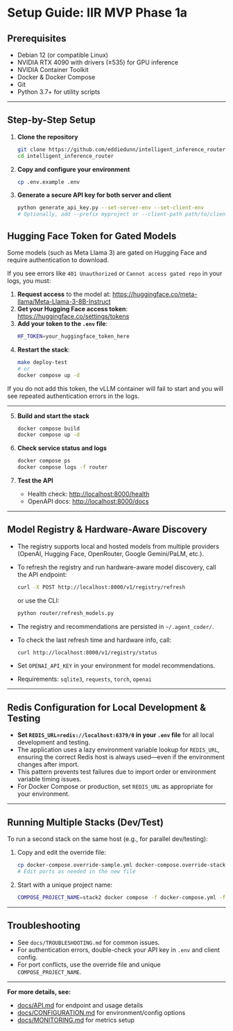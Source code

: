 # Setup Guide: IIR MVP Phase 1a

## Prerequisites
- Debian 12 (or compatible Linux)
- NVIDIA RTX 4090 with drivers (≥535) for GPU inference
- NVIDIA Container Toolkit
- Docker & Docker Compose
- Git
- Python 3.7+ for utility scripts

---

## Step-by-Step Setup

1. **Clone the repository**
   ```sh
   git clone https://github.com/eddiedunn/intelligent_inference_router.git
   cd intelligent_inference_router
   ```

2. **Copy and configure your environment**
   ```sh
   cp .env.example .env
   ```

3. **Generate a secure API key for both server and client**
   ```sh
   python generate_api_key.py --set-server-env --set-client-env
   # Optionally, add --prefix myproject or --client-path path/to/client.env
   ```

## Hugging Face Token for Gated Models

Some models (such as Meta Llama 3) are gated on Hugging Face and require authentication to download.

If you see errors like `401 Unauthorized` or `Cannot access gated repo` in your logs, you must:

1. **Request access** to the model at: https://huggingface.co/meta-llama/Meta-Llama-3-8B-Instruct
2. **Get your Hugging Face access token**: https://huggingface.co/settings/tokens
3. **Add your token to the `.env` file**:
   ```sh
   HF_TOKEN=your_huggingface_token_here
   ```
4. **Restart the stack**:
   ```sh
   make deploy-test
   # or
   docker compose up -d
   ```

If you do not add this token, the vLLM container will fail to start and you will see repeated authentication errors in the logs.

---

5. **Build and start the stack**
   ```sh
   docker compose build
   docker compose up -d
   ```

6. **Check service status and logs**
   ```sh
   docker compose ps
   docker compose logs -f router
   ```

7. **Test the API**
   - Health check: [http://localhost:8000/health](http://localhost:8000/health)
   - OpenAPI docs: [http://localhost:8000/docs](http://localhost:8000/docs)

---

## Model Registry & Hardware-Aware Discovery

- The registry supports local and hosted models from multiple providers (OpenAI, Hugging Face, OpenRouter, Google Gemini/PaLM, etc.).
- To refresh the registry and run hardware-aware model discovery, call the API endpoint:

  ```bash
  curl -X POST http://localhost:8000/v1/registry/refresh
  ```
  or use the CLI:
  ```bash
  python router/refresh_models.py
  ```
- The registry and recommendations are persisted in `~/.agent_coder/`.
- To check the last refresh time and hardware info, call:
  ```bash
  curl http://localhost:8000/v1/registry/status
  ```
- Set `OPENAI_API_KEY` in your environment for model recommendations.
- Requirements: `sqlite3`, `requests`, `torch`, `openai`

---

## Redis Configuration for Local Development & Testing

- **Set `REDIS_URL=redis://localhost:6379/0` in your `.env` file** for all local development and testing.
- The application uses a lazy environment variable lookup for `REDIS_URL`, ensuring the correct Redis host is always used—even if the environment changes after import.
- This pattern prevents test failures due to import order or environment variable timing issues.
- For Docker Compose or production, set `REDIS_URL` as appropriate for your environment.

---

## Running Multiple Stacks (Dev/Test)

To run a second stack on the same host (e.g., for parallel dev/testing):

1. Copy and edit the override file:
   ```sh
   cp docker-compose.override-sample.yml docker-compose.override-stack2.yml
   # Edit ports as needed in the new file
   ```

2. Start with a unique project name:
   ```sh
   COMPOSE_PROJECT_NAME=stack2 docker compose -f docker-compose.yml -f docker-compose.override-stack2.yml up -d
   ```

---

## Troubleshooting

- See `docs/TROUBLESHOOTING.md` for common issues.
- For authentication errors, double-check your API key in `.env` and client config.
- For port conflicts, use the override file and unique `COMPOSE_PROJECT_NAME`.

---

**For more details, see:**
- [docs/API.md](docs/API.md) for endpoint and usage details
- [docs/CONFIGURATION.md](docs/CONFIGURATION.md) for environment/config options
- [docs/MONITORING.md](docs/MONITORING.md) for metrics setup
